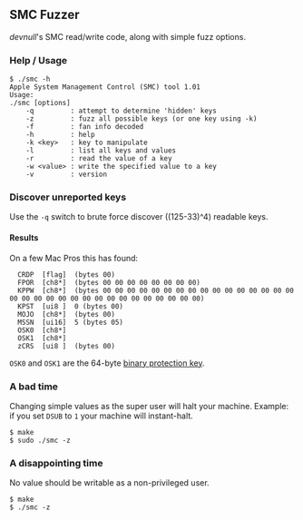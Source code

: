 ## SMC Fuzzer

*devnull*'s SMC read/write code, along with simple fuzz options.

### Help / Usage

```
$ ./smc -h
Apple System Management Control (SMC) tool 1.01
Usage:
./smc [options]
    -q         : attempt to determine 'hidden' keys
    -z         : fuzz all possible keys (or one key using -k)
    -f         : fan info decoded
    -h         : help
    -k <key>   : key to manipulate
    -l         : list all keys and values
    -r         : read the value of a key
    -w <value> : write the specified value to a key
    -v         : version
 ```

### Discover unreported keys

Use the `-q` switch to brute force discover ((125-33)^4) readable keys.

#### Results

On a few Mac Pros this has found:

```
  CRDP  [flag]  (bytes 00)
  FPOR  [ch8*]  (bytes 00 00 00 00 00 00 00 00)
  KPPW  [ch8*]  (bytes 00 00 00 00 00 00 00 00 00 00 00 00 00 00 00 00 00 00 00 00 00 00 00 00 00 00 00 00 00 00 00 00)
  KPST  [ui8 ]  0 (bytes 00)
  MOJO  [ch8*]  (bytes 00)
  MSSN  [ui16]  5 (bytes 05)
  OSK0  [ch8*]
  OSK1  [ch8*]
  zCRS  [ui8 ]  (bytes 00)
```

`OSK0` and `OSK1` are the 64-byte [binary protection key](http://osxbook.com/book/bonus/chapter7/tpmdrmmyth/).

### A bad time

Changing simple values as the super user will halt your machine.
Example: if you set `DSUB` to `1` your machine will instant-halt.

```
$ make
$ sudo ./smc -z
```

### A disappointing time

No value should be writable as a non-privileged user.

```
$ make
$ ./smc -z
```


